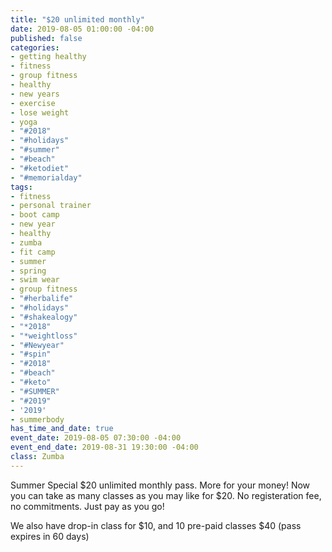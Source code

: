 ```yaml
---
title: "$20 unlimited monthly"
date: 2019-08-05 01:00:00 -04:00
published: false
categories:
- getting healthy
- fitness
- group fitness
- healthy
- new years
- exercise
- lose weight
- yoga
- "#2018"
- "#holidays"
- "#summer"
- "#beach"
- "#ketodiet"
- "#memorialday"
tags:
- fitness
- personal trainer
- boot camp
- new year
- healthy
- zumba
- fit camp
- summer
- spring
- swim wear
- group fitness
- "#herbalife"
- "#holidays"
- "#shakealogy"
- "*2018"
- "*weightloss"
- "#Newyear"
- "#spin"
- "#2018"
- "#beach"
- "#keto"
- "#SUMMER"
- "#2019"
- '2019'
- summerbody
has_time_and_date: true
event_date: 2019-08-05 07:30:00 -04:00
event_end_date: 2019-08-31 19:30:00 -04:00
class: Zumba
---
```


Summer Special $20 unlimited monthly pass. More for your money! Now you can take as many classes as you may like for $20. No registeration fee, no commitments. Just pay as you go! 

We also have drop-in class for $10, and 
10 pre-paid classes $40 (pass expires in 60 days)